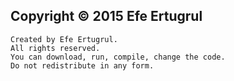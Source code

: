 ## Copyright © 2015 Efe Ertugrul

```
Created by Efe Ertugrul.
All rights reserved.
You can download, run, compile, change the code.
Do not redistribute in any form.
```
